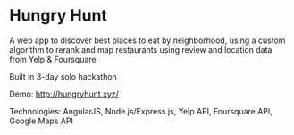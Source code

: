 # Hungry Hunt

A web app to discover best places to eat by neighborhood, using a custom algorithm to rerank and map restaurants using review and location data from Yelp & Foursquare

Built in 3-day solo hackathon

Demo: http://hungryhunt.xyz/

Technologies: AngularJS, Node.js/Express.js, Yelp API, Foursquare API, Google Maps API
